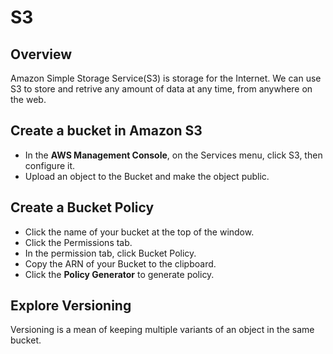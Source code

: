 # S3

## Overview

Amazon Simple Storage Service(S3) is storage for the Internet. We can use S3 to store and retrive any amount of data at any time, from anywhere on the web.

## Create a bucket in Amazon S3

* In the **AWS Management Console**, on the Services menu, click S3, then configure it.
* Upload an object to the Bucket and make the object public.

## Create a Bucket Policy

* Click the name of your bucket at the top of the window.
* Click the Permissions tab.
* In the permission tab, click Bucket Policy.
* Copy the ARN of your Bucket to the clipboard.
* Click the **Policy Generator** to generate policy.

## Explore Versioning

Versioning is a mean of keeping multiple variants of an object in the same bucket.